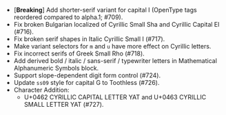  * [**Breaking**] Add shorter-serif variant for capital I (OpenType tags reordered compared to alpha.1; #709).
 * Fix broken Bulgarian localized of Cyrillic Small Sha and Cyrillic Capital El (#716).
 * Fix broken serif shapes in Italic Cyrillic Small I (#717).
 * Make variant selectors for `m` and `u` have more effect on Cyrillic letters.
 * Fix incorrect serifs of Greek Small Rho (#718).
 * Add derived bold / italic / sans-serif / typewriter letters in Mathematical Alphanumeric Symbols block.
 * Support slope-dependent digit form control (#724).
 * Update `ss09` style for capital G to Toothless (#726).
 * Character Addition:
   - U+0462 CYRILLIC CAPITAL LETTER YAT and U+0463 CYRILLIC SMALL LETTER YAT (#727).